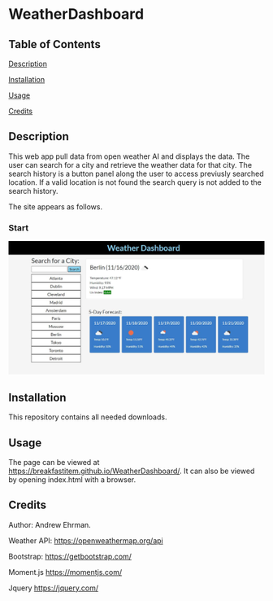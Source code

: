 # WeatherDashboard

## Table of Contents
[Description](#description)

[Installation](#installation)

[Usage](#usage)

[Credits](#credits)

## Description
This web app pull data from open weather AI and displays the data. The user can search for a city and retrieve the weather data for that city. The search history is a button panel along the user to access previusly searched location. If a valid location is not found the search query is not added to the search history.

The site appears as follows.

### Start

![Dashboard](Dashboard.JPG)

## Installation

This repository contains all needed downloads.

## Usage
The page can be viewed at https://breakfastitem.github.io/WeatherDashboard/. It can also be viewed by opening index.html with a browser.

## Credits
Author: Andrew Ehrman.

Weather API: https://openweathermap.org/api

Bootstrap: https://getbootstrap.com/ 

Moment.js https://momentjs.com/

Jquery https://jquery.com/